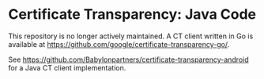 # Certificate Transparency: Java Code

This repository is no longer actively maintained.
A CT client written in Go is available at
https://github.com/google/certificate-transparency-go/.

See https://github.com/Babylonpartners/certificate-transparency-android for a
Java CT client implementation.


